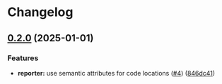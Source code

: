 # Changelog

## [0.2.0](https://github.com/aergonaut/playwright-opentelemetry-reporter/compare/playwright-opentelemetry-reporter-v0.1.0...playwright-opentelemetry-reporter-v0.2.0) (2025-01-01)


### Features

* **reporter:** use semantic attributes for code locations ([#4](https://github.com/aergonaut/playwright-opentelemetry-reporter/issues/4)) ([846dc41](https://github.com/aergonaut/playwright-opentelemetry-reporter/commit/846dc41f5e23357d8a3e75fa2d815407dd79cd88))
